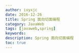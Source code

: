 ```yaml
---
author: ivyxjc
date: 2016-12-26
title: Spring 面向切面编程
category: JavaWeb
tags: [javaweb,spring]
keywords:
description: Spring 面向切面编程
toc: true
---
```


